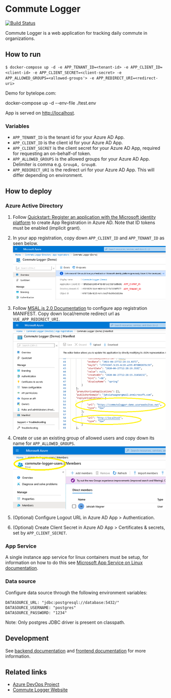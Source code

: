 # Commute Logger
[![Build Status](https://dev.azure.com/commutelogger-demo/commutelogger/_apis/build/status/Build%20commutelogger?branchName=master)](https://dev.azure.com/commutelogger-demo/commutelogger/_build/latest?definitionId=10&branchName=master)

Commute Logger is a web application for tracking daily commute in organizations.

## How to run
`$ docker-compose up -d -e APP_TENANT_ID=<tenant-id> -e APP_CLIENT_ID=<client-id> -e APP_CLIENT_SECRET=<client-secret> -e APP_ALLOWED_GROUPS=<allowed-groups'> -e APP_REDIRECT_URI=<redirect-uri>`

Demo for bytelope.com:

docker-compose up -d --env-file ./test.env

App is served on [http://localhost](http://localhost).

### Variables
* `APP_TENANT_ID` is the tenant id for your Azure AD App.
* `APP_CLIENT_ID` is the client id for your Azure AD App.
* `APP_CLIENT_SECRET` is the client secret for your Azure AD App, required for requesting an on-behalf-of token.
* `APP_ALLOWED_GROUPS` is the allowed groups for your Azure AD App. Delimiter is comma e.g. `GroupA, GroupB`. 
* `APP_REDIRECT_URI` is the redirect uri for your Azure AD App. This will differ depending on environment.

## How to deploy
### Azure Active Directory
1. Follow [Quickstart: Register an application with the Microsoft identity platform](https://docs.microsoft.com/en-us/azure/active-directory/develop/quickstart-register-app) to create App Registration in Azure AD. Note that ID tokens must be enabled (implicit grant).

2. In your app registration, copy down `APP_CLIENT_ID` and `APP_TENANT_ID` as seen below.
![Azure](./docs/AzureAD1.png)

3. Follow [MSAL.js 2.0 Documentation](https://github.com/AzureAD/microsoft-authentication-library-for-js/tree/dev/lib/msal-browser#prerequisites) to configure app registration MANIFEST. Copy down local/remote redirect url as `VUE_APP_REDIRECT_URI`.
![Azure](./docs/AzureAD2.png)

4. Create or use an existing group of allowed users and copy down its name for `APP_ALLOWED_GROUPS`.
![Azure](./docs/AzureAD3.png)

5. (Optional) Configure Logout URL in Azure AD App > Authentication. 

6. (Optional) Create Client Secret in Azure AD App > Certificates & secrets, set by `APP_CLIENT_SECRET`. 

### App Service
A single instance app service for linux containers must be setup, for information on how to do this see [Microsoft App Service on Linux documentation](https://docs.microsoft.com/en-us/azure/app-service/containers/).

### Data source
Configure data source through the following environment variables:
``` 
DATASOURCE_URL: "jdbc:postgresql://database:5432/"
DATASOURCE_USERNAME: "postgres"
DATASOURCE_PASSWORD: "1234"
```

Note: Only postgres JDBC driver is present on classpath.

## Development
See [backend documentation](./backend/README.md) and [frontend documentation](./frontend/README.md) for more information.

## Related links
* [Azure DevOps Project](https://dev.azure.com/commutelogger-demo/_git/commutelogger)
* [Commute Logger Website](http://commutelogger-frontend.azurewebsites.net/)


